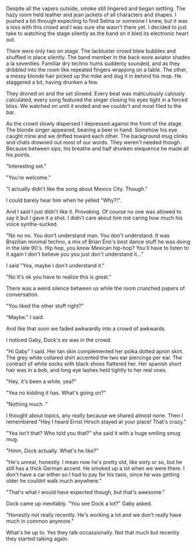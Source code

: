 Despite all the vapers outside, smoke still lingered and began settling. The hazy room held leather and jean jackets of all characters and shapes. I pushed a bit through expecting to find Selina or someone I knew, but it was a loss with this crowd and I was sure she wasn't there yet. I decided to just take to watching the stage silently as the band on it bled its electronic heart out.

There were only two on stage. The lackluster crowd blew bubbles and shuffled in place silently. The band member in the back wore aviator shades a la seventies. Familiar dry techno hums suddenly sounded, and as they dribbled into the room like repeated fingers wrapping on a table. The other, a messy blonde hair picked up the mike and dug it in behind his mop. He staggered a bit, having drunken a few.

They droned on and the set slowed. Every beat was maticulously calously calculated, every song featured the singer closing his eyes tight in a forced bliss. We watched on until it ended and we couldn't and most filed to the bar.

As the crowd slowly dispersed I depressed against the front of the stage. The blonde singer appeared, bearing a beer in hand. Somehow his eye caught mine and we drifted toward each other. The background mug clinks and chats drowned out most of our words. They weren't needed though. Because between sips, his breathe and half drunken elequence he made all his points.

"Interesting set."

"You're welcome."

"I actually didn't like the song about Mexico City. Though."

I could barely hear him when he yelled "Why?!".

And I said I just didn't like it. Provoking. Of course no one was allowed to say it but I gave it a shot. I didn't care about him not caring how much his voice syntha-sucked.

"No no no. You don't understand man. You don't understand. It was Brazilian minimal techno, a mix of Brian Eno's best dance stuff he was doing in the late 90's. Hip hop, you know Mexican hip-hop? You'll have to listen to it again I don't believe you you just don't understand it..."

I said "Yea, maybe I don't understand it."

"No it's ok you have to realize this is great."

There was a weird silence between us while the room crunched papers of conversation.

"You liked the other stuff right?"

"Maybe." I said.

And like that soon we faded awkwardly into a crowd of awkwards.

I noticed Gaby, Dock's ex was in the crowd.

"Hi Gaby" I said. Her tan skin complemented her polka dotted apron skirt. The grey white collared shirt accented the two ear piercings per ear. The contract of white socks with black shoes flattered her. Her spanish short hair was in a bob, and long eye lashes held tightly to her real ones.

"Hey, it's been a while, yea?"

"Yea no kidding it has. What's going on?"

"Nothing much. "

I thought about topics, any really because we shared almost none. Then I remembered "Hey I heard Ernst Hirsch stayed at your place! That's crazy."

"Yea isn't that? Who told you that?" she said it with a huge smiling smug mug.

"Hmm, Dock actually. What's he like?"

"He's unreal, honestly. I mean now he's pretty old, like sixty or so, but he still has a thick German accent. He smoked up a lot when we were there. I don't have a car either so I had to pay for his taxis, since he was getting older he couldnt walk much anywhere."

"That's what I would have expected though, but that's awesome."

Dock came up inevitably. "You see Dock a lot?" Gaby asked. 

"Honestly not really recently. He's working a lot and we don't really have much in common anymore."

What's he up to. Yes they talk occassionally. Not that much but recently they started talking again.
